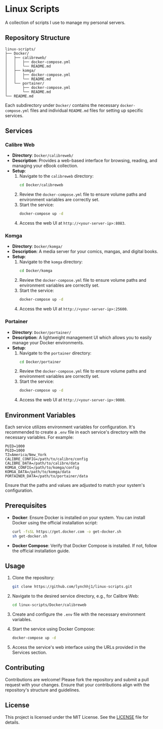 # Linux Scripts

A collection of scripts I use to manage my personal servers.

## Repository Structure

```plaintext
linux-scripts/
├── Docker/
│   ├── calibreweb/
│   │   ├── docker-compose.yml
│   │   └── README.md
│   ├── komga/
│   │   ├── docker-compose.yml
│   │   └── README.md
│   └── portainer/
│       ├── docker-compose.yml
│       └── README.md
└── README.md
```

Each subdirectory under `Docker/` contains the necessary `docker-compose.yml` files and individual `README.md` files for setting up specific services.

## Services

### Calibre Web
- **Directory**: `Docker/calibreweb/`
- **Description**: Provides a web-based interface for browsing, reading, and managing your eBook collection.
- **Setup**:
  1. Navigate to the `calibreweb` directory:
     ```bash
     cd Docker/calibreweb
     ```
  2. Review the `docker-compose.yml` file to ensure volume paths and environment variables are correctly set.
  3. Start the service:
     ```bash
     docker-compose up -d
     ```
  4. Access the web UI at `http://<your-server-ip>:8083`.

### Komga
- **Directory**: `Docker/komga/`
- **Description**: A media server for your comics, mangas, and digital books.
- **Setup**:
  1. Navigate to the `komga` directory:
     ```bash
     cd Docker/komga
     ```
  2. Review the `docker-compose.yml` file to ensure volume paths and environment variables are correctly set.
  3. Start the service:
     ```bash
     docker-compose up -d
     ```
  4. Access the web UI at `http://<your-server-ip>:25600`.

### Portainer
- **Directory**: `Docker/portainer/`
- **Description**: A lightweight management UI which allows you to easily manage your Docker environments.
- **Setup**:
  1. Navigate to the `portainer` directory:
     ```bash
     cd Docker/portainer
     ```
  2. Review the `docker-compose.yml` file to ensure volume paths and environment variables are correctly set.
  3. Start the service:
     ```bash
     docker-compose up -d
     ```
  4. Access the web UI at `http://<your-server-ip>:9000`.

## Environment Variables

Each service utilizes environment variables for configuration. It's recommended to create a `.env` file in each service's directory with the necessary variables. For example:

```env
PUID=1000
PGID=1000
TZ=America/New_York
CALIBRE_CONFIG=/path/to/calibre/config
CALIBRE_DATA=/path/to/calibre/data
KOMGA_CONFIG=/path/to/komga/config
KOMGA_DATA=/path/to/komga/data
PORTAINER_DATA=/path/to/portainer/data
```

Ensure that the paths and values are adjusted to match your system's configuration.

## Prerequisites

- **Docker**: Ensure Docker is installed on your system. You can install Docker using the official installation script:

  ```bash
  curl -fsSL https://get.docker.com -o get-docker.sh
  sh get-docker.sh
  ```

- **Docker Compose**: Verify that Docker Compose is installed. If not, follow the official installation guide.

## Usage

1. Clone the repository:

   ```bash
   git clone https://github.com/lynchhj1/linux-scripts.git
   ```

2. Navigate to the desired service directory, e.g., for Calibre Web:

   ```bash
   cd linux-scripts/Docker/calibreweb
   ```

3. Create and configure the `.env` file with the necessary environment variables.

4. Start the service using Docker Compose:

   ```bash
   docker-compose up -d
   ```

5. Access the service's web interface using the URLs provided in the Services section.

## Contributing

Contributions are welcome! Please fork the repository and submit a pull request with your changes. Ensure that your contributions align with the repository's structure and guidelines.

## License

This project is licensed under the MIT License. See the [LICENSE](../LICENSE) file for details.
